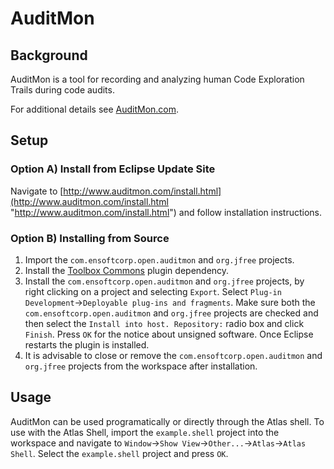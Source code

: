 AuditMon
========

## Background
AuditMon is a tool for recording and analyzing human Code Exploration Trails during code audits.

For additional details see [AuditMon.com](http://auditmon.com/ "AuditMon.com").

## Setup
### Option A) Install from Eclipse Update Site
Navigate to [http://www.auditmon.com/install.html](http://www.auditmon.com/install.html "http://www.auditmon.com/install.html") and follow installation instructions.

### Option B) Installing from Source

1. Import the `com.ensoftcorp.open.auditmon` and `org.jfree` projects.
2. Install the [Toolbox Commons](https://ensoftcorp.github.io/toolbox-commons/install.html) plugin dependency.
3. Install the `com.ensoftcorp.open.auditmon` and `org.jfree` projects, by right clicking on a project and selecting `Export`.  Select `Plug-in Development`->`Deployable plug-ins and fragments`.  Make sure both the `com.ensoftcorp.open.auditmon` and `org.jfree` projects are checked and then select the `Install into host. Repository:` radio box and click `Finish`.  Press `OK` for the notice about unsigned software.  Once Eclipse restarts the plugin is installed.
4. It is advisable to close or remove the `com.ensoftcorp.open.auditmon` and `org.jfree` projects from the workspace after installation.

## Usage
AuditMon can be used programatically or directly through the Atlas shell.  To use with the Atlas Shell, import the `example.shell` project into the workspace and navigate to `Window`->`Show View`->`Other...`->`Atlas`->`Atlas Shell`.  Select the `example.shell` project and press `OK`.
